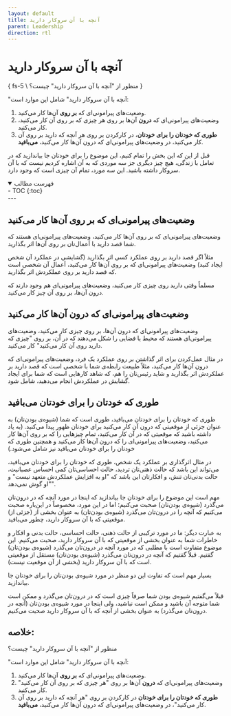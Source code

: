 ```yaml
---
layout: default
title: آنچه با آن سروکار دارید
parent: Leadership
direction: rtl
---
```


# آنچه با آن سروکار دارید
{ fs-5 \ منظور از "آنچه با آن سروکار دارید" چیست؟ }

"آنچه با آن سروکار دارید" شامل این موارد است: 
1. وضعیت‌های پیرامونی‌ای که **بر روی** آن‌ها کار می‌کنید.
2. وضعیت‌های پیرامونی‌ای که **درون** آن‌ها بر روی هر چیزی که بر روی آن کار می‌کنید، کار می‌کنید.
3. **طوری که خودتان را برای خودتان**، در کار‌کردن بر روی هر آنچه که دارید بر روی آن کار می‌کنید، در وضعیت‌های پیرامونی‌ای که درون آن‌ها کار می‌کنید، **می‌بافید**. 

قبل از این که این بخش را تمام کنیم، این موضوع را برای خودتان جا بیاندازید که در تعامل با زندگی، هیچ چیز دیگری جز سه موردی که به آن اشاره کردیم نیست که با آن سروکار داشته باشید. این سه مورد، تمام آن چیزی است که وجود دارد.

<details open markdown="block">
  <summary>فهرست مطالب</summary>
  - TOC
  {:toc}
</details>
---

## وضعیت‌های پیرامونی‌ای که بر روی آن‌ها کار می‌کنید

وضعیت‌های پیرامونی‌ای که بر روی آن‌ها کار می‌کنید، وضعیت‌های پیرامونی‌ای هستند که شما قصد دارید با اَعمال‌تان بر روی آن‌ها اثر بگذارید. 

مثلاً اگر قصد دارید بر روی عملکرد کسی اثر بگذارید (گشایشی در عملکرد آن شخص ایجاد کنید) وضعیت‌های پیرامونی‌ای که بر روی آن‌ها کار می‌کنید، اَعمال آن شخصی است که قصد دارید بر روی عملکردش اثر بگذارید. 

مسلماً وقتی دارید روی چیزی کار می‌کنید، وضعیت‌های پیرامونی‌ای هم وجود دارند که درون آن‌ها، بر روی آن چیز کار می‌کنید.


## وضعیت‌های پیرامونی‌ای که درون آن‌ها کار می‌کنید

وضعیت‌های پیرامونی‌ای که درون آن‌ها، بر روی چیزی کار می‌کنید، وضعیت‌های پیرامونی‌ای هستند که محیط یا فضایی را شکل می‌دهند که در آن، بر روی "چیزی که دارید روی آن کار می‌کنید" کار می‌کنید.

در مثال عمل‌کردن برای اثر گذاشتن بر روی عملکرد یک فرد، وضعیت‌های پیرامونی‌ای که درون آن‌ها کار می‌کنید، مثلاً طبیعت رابطه‌ی شما با شخصی است که قصد دارید بر عملکردش اثر بگذارید و شاید رئیس‌تان را هم، که شاهد کارهایی است که شما برای ایجاد گشایش در عملکردش انجام می‌دهید، شامل ‌شود.


## طوری که خودتان را برای خودتان می‌بافید

طوری که خودتان را برای خودتان می‌بافید، طوری است که شما (شیوه‌ی بودن‌تان) به‌ عنوان جزئی از موقعیتی که درون آن کار می‌کنید برای خودتان ظهور پیدا می‌کنید. (به یاد داشته باشید که موقعیتی که در آن کار می‌کنید، تمام چیزهایی را که بر روی آن‌ها کار می‌کنید، وضعیت‌های پیرامونی‌ای را که درون آن‌ها کار می‌کنید و همچنین طوری که خودتان را برای خودتان می‌بافید نیز شامل می‌شود.) 

در مثال اثرگذاری بر عملکرد یک شخص، طوری که خودتان را برای خودتان می‌بافید، می‌تواند این باشد که حالت ذهنی‌تان ‌تردید، حالت احساسی‌تان کمی احساس عصبانیت، حالت بدنی‌تان تنش، و افکارتان این باشد که "او به افزایش عملکردش متعهد نیست" و "او گوش نمی‌دهد". 

مهم است این موضوع را برای خودتان جا بیاندازید که اینجا در مورد آنچه که در درون‌تان می‌گذرد (شیوه‌ی بودن‌تان) صحبت می‌کنیم؛ اما در این مورد، مخصوصاً در این‌باره صحبت می‌کنیم که آنچه را در درون‌تان می‌گذرد (شیوه‌ی بودن‌تان) به‌ عنوان بخشی از (جزئی از) موقعیتی که با آن سروکار دارید، چطور می‌بافید.

به عبارت دیگر: ما در مورد ‌ترکیبی از حالت ذهنی، حالت احساسی، حالت بدنی و افکار و خاطرات شما به‌ عنوان بخشی از موقعیتی که با آن سروکار دارید، صحبت می‌کنیم. این موضوع متفاوت است با مطلبی که در مورد آنچه در درون‌تان می‌گذرد (شیوه‌ی بودن‌تان) گفتیم. قبلاً گفتیم که آنچه در درون‌تان می‌گذرد (شیوه‌ی بودن‌تان) مستقل از موقعیتی است که با آن سروکار دارید (بخشی از آن موقعیت نیست).

بسیار مهم است که تفاوت این دو منظر در مورد شیوه‌ی بودن‌تان را برای خودتان جا بیاندازید. 

قبلاً می‌گفتیم شیوه‌ی بودن شما صرفاً چیزی است که در درون‌تان می‌گذرد و ممکن است شما متوجه آن باشید و ممکن است نباشید، ولی اینجا در مورد شیوه‌ی بودن‌تان (آنچه در درون‌تان می‌گذرد) به‌ عنوان بخشی از آنچه که با آن سروکار دارید صحبت می‌کنیم.

## خلاصه: 

منظور از "آنچه با آن سروکار دارید" چیست؟

 "آنچه با آن سروکار دارید" شامل این موارد است:
 1. وضعیت‌های پیرامونی‌ای که **بر روی** آن‌ها کار می‌کنید.
 2. وضعیت‌های پیرامونی‌ای که **درون** آن‌ها بر روی "هر چیزی که بر روی آن کار می‌کنید" کار می‌کنید.
 3. **طوری که خودتان را برای خودتان** در کار‌کردن بر روی "هر آنچه که دارید بر روی آن کار می‌کنید"، در وضعیت‌های پیرامونی‌ای که درون آن‌ها کار می‌کنید، **می‌بافید**.
